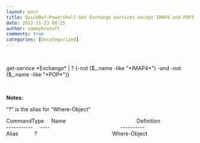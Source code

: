 ```yaml
---
layout: post
title: QuickRef–Powershell-Get Exchange services except IMAP4 and POP3
date: 2012-11-23 08:25
author: sammykrosoft
comments: true
categories: [Uncategorized]
---
```

<p>&nbsp;<p> get-service *Exchange* | ? {-not ($_.name -like "*IMAP4*") -and -not ($_.name -like "*POP*")}</p><p>&nbsp;</p><p><strong>Notes:</strong></p><p>&ldquo;?&rdquo; is the alias for &ldquo;Where-Object&rdquo;</p><p>CommandType&nbsp;&nbsp;&nbsp;&nbsp; Name&nbsp;&nbsp;&nbsp;&nbsp;&nbsp;&nbsp;&nbsp;&nbsp;&nbsp;&nbsp;&nbsp;&nbsp;&nbsp;&nbsp;&nbsp;&nbsp;&nbsp;&nbsp;&nbsp;&nbsp;&nbsp;&nbsp;&nbsp;&nbsp;&nbsp;&nbsp;&nbsp;&nbsp;&nbsp;&nbsp;&nbsp;&nbsp;&nbsp;&nbsp;&nbsp;&nbsp;&nbsp;&nbsp;&nbsp;&nbsp;&nbsp;&nbsp;&nbsp;&nbsp;&nbsp;&nbsp;&nbsp; Definition   <br>-----------&nbsp;&nbsp;&nbsp;&nbsp; ----&nbsp;&nbsp;&nbsp;&nbsp;&nbsp;&nbsp;&nbsp;&nbsp;&nbsp;&nbsp;&nbsp;&nbsp;&nbsp;&nbsp;&nbsp;&nbsp;&nbsp;&nbsp;&nbsp;&nbsp;&nbsp;&nbsp;&nbsp;&nbsp;&nbsp;&nbsp;&nbsp;&nbsp;&nbsp;&nbsp;&nbsp;&nbsp;&nbsp;&nbsp;&nbsp;&nbsp;&nbsp;&nbsp;&nbsp;&nbsp;&nbsp;&nbsp;&nbsp;&nbsp;&nbsp;&nbsp;&nbsp; ----------    <br>Alias&nbsp;&nbsp;&nbsp;&nbsp;&nbsp;&nbsp;&nbsp;&nbsp;&nbsp;&nbsp; ?&nbsp;&nbsp;&nbsp;&nbsp;&nbsp;&nbsp;&nbsp;&nbsp;&nbsp;&nbsp;&nbsp;&nbsp;&nbsp;&nbsp;&nbsp;&nbsp;&nbsp;&nbsp;&nbsp;&nbsp;&nbsp;&nbsp;&nbsp;&nbsp;&nbsp;&nbsp;&nbsp;&nbsp;&nbsp;&nbsp;&nbsp;&nbsp;&nbsp;&nbsp;&nbsp;&nbsp;&nbsp;&nbsp;&nbsp;&nbsp;&nbsp;&nbsp;&nbsp;&nbsp;&nbsp;&nbsp;&nbsp;&nbsp;&nbsp;&nbsp; Where-Object</p></p>

